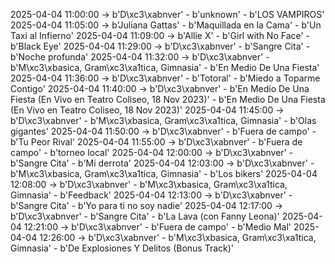 2025-04-04 11:00:00 -> b'D\xc3\xabnver' - b'unknown' - b'LOS VAMPIROS'
2025-04-04 11:05:00 -> b'Juliana Gattas' - b'Maquillada en la Cama' - b'Un Taxi al Infierno'
2025-04-04 11:09:00 -> b'Allie X' - b'Girl with No Face' - b'Black Eye'
2025-04-04 11:29:00 -> b'D\xc3\xabnver' - b'Sangre Cita' - b'Noche profunda'
2025-04-04 11:32:00 -> b'D\xc3\xabnver' - b'M\xc3\xbasica, Gram\xc3\xa1tica, Gimnasia' - b'En Medio De Una Fiesta'
2025-04-04 11:36:00 -> b'D\xc3\xabnver' - b'Totoral' - b'Miedo a Toparme Contigo'
2025-04-04 11:40:00 -> b'D\xc3\xabnver' - b'En Medio De Una Fiesta (En Vivo en Teatro Coliseo, 18 Nov 2023)' - b'En Medio De Una Fiesta (En Vivo en Teatro Coliseo, 18 Nov 2023)'
2025-04-04 11:45:00 -> b'D\xc3\xabnver' - b'M\xc3\xbasica, Gram\xc3\xa1tica, Gimnasia' - b'Olas gigantes'
2025-04-04 11:50:00 -> b'D\xc3\xabnver' - b'Fuera de campo' - b'Tu Peor Rival'
2025-04-04 11:55:00 -> b'D\xc3\xabnver' - b'Fuera de campo' - b'torneo local'
2025-04-04 12:00:00 -> b'D\xc3\xabnver' - b'Sangre Cita' - b'Mi derrota'
2025-04-04 12:03:00 -> b'D\xc3\xabnver' - b'M\xc3\xbasica, Gram\xc3\xa1tica, Gimnasia' - b'Los bikers'
2025-04-04 12:08:00 -> b'D\xc3\xabnver' - b'M\xc3\xbasica, Gram\xc3\xa1tica, Gimnasia' - b'Feedback'
2025-04-04 12:13:00 -> b'D\xc3\xabnver' - b'Sangre Cita' - b'Yo para ti no soy nadie'
2025-04-04 12:17:00 -> b'D\xc3\xabnver' - b'Sangre Cita' - b'La Lava (con Fanny Leona)'
2025-04-04 12:21:00 -> b'D\xc3\xabnver' - b'Fuera de campo' - b'Medio Mal'
2025-04-04 12:26:00 -> b'D\xc3\xabnver' - b'M\xc3\xbasica, Gram\xc3\xa1tica, Gimnasia' - b'De Explosiones Y Delitos (Bonus Track)'
